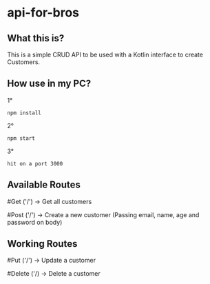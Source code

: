# api-for-bros

## What this is?

This is a simple CRUD API to be used with a Kotlin interface to create Customers.

## How use in my PC?

1°
```
npm install
```
2°
```
npm start
```
3°
```
hit on a port 3000
```

## Available Routes

#Get ('/') -> Get all customers

#Post ('/') -> Create a new customer (Passing email, name, age and password on body)

## Working Routes

#Put ('/') -> Update a customer

#Delete ('/) -> Delete a customer
